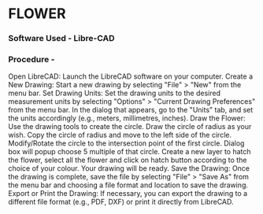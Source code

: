 # FLOWER 
### Software Used - Libre-CAD
### Procedure - 
Open LibreCAD: Launch the LibreCAD software on your computer.
Create a New Drawing: Start a new drawing by selecting "File" > "New" from the menu bar.
Set Drawing Units: Set the drawing units to the desired measurement units by selecting "Options" > "Current Drawing Preferences" from the menu bar. In the dialog that appears, go to the "Units" tab, and set the units accordingly (e.g., meters, millimetres, inches).
Draw the Flower: Use the drawing tools to create the circle.
Draw the circle of radius as your wish.
Copy the circle of radius and move to the left side of the circle.
Modify/Rotate the circle to the intersection point of the first circle.
Dialog box will popup choose 5 multiple of that circle.
Create a new layer to hatch the flower, select all the flower and click on hatch button according to the choice of your colour.
Your drawing will be ready.
Save the Drawing: Once the drawing is complete, save the file by selecting "File" > "Save As" from the menu bar and choosing a file format and location to save the drawing.
Export or Print the Drawing: If necessary, you can export the drawing to a different file format (e.g., PDF, DXF) or print it directly from LibreCAD.
